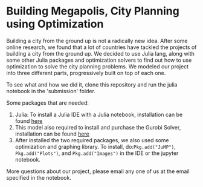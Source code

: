 # Building Megapolis, City Planning using Optimization

Building a city from the ground up is not a radically new idea. After some online research, we found that a lot of countries have tackled the projects of building a city from the ground up. We decided to use Julia lang, along with some other Julia packages and optimization solvers to find out how to use optimization to solve the city planning problems. We modeled our project into three different parts, progressively built on top of each one. 

To see what and how we did it, clone this repository and run the julia notebook in the 'submission' folder.

Some packages that are needed:
1. Julia: To install a Julia IDE with a Julia notebook, installation can be found [here](https://juliacomputing.com/products/juliapro.html)
2. This model also required to install and purchase the Gurobi Solver, installation can be found [here](http://www.gurobi.com/products/gurobi-optimizer?utm_source=Google&utm_medium=CPC&utm_term=gurobi&utm_campaign=Brand_N.America_search&campaignid=193283256&adgroupid=51266130904&creative=207661204751&keyword=gurobi&matchtype=p&gclid=Cj0KCQjw5qrXBRC3ARIsAJq3bwosVYT_qA32sKDZ7zE0GMaHWBWUCVtgWTEAgWCK2sTYJm4pL0U5pfwaAmm9EALw_wcB)
3. After installed the two required packages, we also used some optimization and graphing library. To install, do:`Pkg.add("JuMP")`, `Pkg.add("Plots")`, and `Pkg.add("Images")` in the IDE or the jupyter notebook.

More questions about our project, please email any one of us at the email specified in the notebook.
